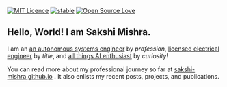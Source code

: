 
[![MIT Licence](https://badges.frapsoft.com/os/mit/mit.svg?v=103)](https://opensource.org/licenses/mit-license.php)
[![stable](http://badges.github.io/stability-badges/dist/stable.svg)](http://github.com/badges/stability-badges)
[![Open Source Love](https://badges.frapsoft.com/os/v1/open-source.png?v=103)](https://github.com/ellerbrock/open-source-badge/)


## Hello, World! I am Sakshi Mishra.

I am an <ins>an autonomous systems engineer</ins> by *profession*, <ins>licensed electrical engineer</ins> by *title*, and <ins>all things AI enthusiast</ins> by *curiosity*! 


You can read more about my professional journey so far at [sakshi-mishra.github.io](https://sakshi-mishra.github.io/) . It also enlists my recent posts, projects, and publications. 

